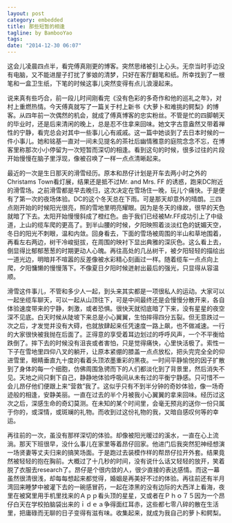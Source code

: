 ```yaml
---
layout: post
category: embedded
title: 那些短暂的相逢
tagline: by BambooYao
tags: 
date: "2014-12-30 06:07"
---
```

这会儿凌晨四点半，看完傅真刚更的博客。突然思绪被引上心头。无奈当时手边没有电脑，又不能进屋子打扰了爹娘的清梦，只好在客厅翻笔和纸。所幸找到了一根笔和一盒卫生纸，下笔的时候这事儿突然变得有点儿浪漫起来。

说来真有些巧合，前一段儿时间刚看完《没有色彩的多奇作和他的巡礼之年》，对村上重燃热情。今天傅真就写了一篇关于村上新书《大萝卜和难挑的鳄梨》的博客。从四年前一次偶然的机会，就成了傅真博客的忠实粉丝。不管是忙的四脚朝天的毕业时，还是后来清闲的晚上，总是忍不住拿来回味。她文字古意盎然又带着禅性的宁静，看完总会对其中一些事儿心有戚戚。这一篇中她谈到了去日本时候的一件小事儿。她和铭基一直对一间未见提名的茶社后幽情雅意的庭院念念不忘，在博客里称那次小小停留为一次短暂而深切的相逢。看到这句的时候，很多过往的片段开始慢慢在脑子里浮现，像被召唤了一样一点点清晰起来。

最近的一次是生日那天的滑雪经历。原本和昂仔计划是开车去两小时之外的Christams Town看灯展，结果还是抵不过Mr. and Mrs. FF 的诱惑，跑来DC附近的滑雪场。之前滑雪都是早去晚归，这次决定在雪场住一晚，玩儿个痛快。于是便有了第一次的夜场体验。DC的这个冬天总在下雨。可是那天却意外的晴朗。三四点刚开始的时候阳光很亮，照的雪地里明亮耀眼。因为是冬天的缘故，很早的天色就暗了下去。太阳开始慢慢斜成了橙红色。由于我们已经被Mr.FF成功引上了中级道，上山的缆车爬的更高了。到半山腰的时候，夕阳映照着淡淡红色的妩媚天空，冬日的阳光不刺眼，温和内敛。回身看去，下面的雪场被周围的半山和草地围着，再看左右两边，树干冷峻挺拔，在周围的映衬下显出典雅的深灰色。这么看上去，倒显得比郁郁葱葱的时期更动人心魄。再往高处的几丛树干，被夕阳轻轻的描绘出一道光边，明暗并不喧嚣的反差像被水彩精心刻画过一样。随着缆车一点点向上爬，夕阳慵懒的慢慢落下。不像夏日夕阳时候迸射出最后的强光，只显得从容温顺。

滑雪这件事儿，不管和多少人一起，到头来其实都是一项很私人的运动。大家可以一起坐缆车聊天，可以一起从山顶往下，可是中间最终还是会慢慢分散开来，各自体验速度带来的宁静，刺激，或者恐惧。很快天就彻底暗了下来，没有星星的夜空深不见底。白天时候从陡坡下来总是小心翼翼，生怕摔得四分五裂。但无意跌过一次之后，才发觉并没有大碍，也就放肆起来任凭速度一路上飙，也不做减速。一行的大家很快被我抛在后面了。正得意的享受着耳边划过的呼呼风声，一个不平衡给跌倒了。摔下去的时候没有沮丧或者害怕，只是觉得痛快，心里快活极了。索性一下子在雪地里四仰八叉的躺开，让原本紧绷的膝盖一点点放松，把头完完全全的仰进雪里，眼睛垂直九十度的看着头顶浓墨重彩的黑夜。一时间平静愉悦的因子扩散到了身体的每一个细胞，仿佛周围急骋而下的人们都淡化到了背景里，然后消失不见。天地之间只剩下自己，静静地体验呼吸间从未有过的平衡宁静感。只可惜不一会儿昂仔他们便跟上来“营救”我了。这似乎只有不到半分钟的奇妙体验，像一场奇迹般的相逢，安静美丽。一直在过去的半个月被我小心翼翼的拿来回味。经历过这次之后，深感生命的奇幻莫测。在未知的某个时间里，会毫无预兆的送你一份只属于你的，或深情，或斑斓的礼物。而收到过这份礼物的我，又暗自感叹何等的幸运。

再往前的一次，虽没有那样深切的体验。却像被阳光暖过的溪水，一直在心上流淌。那天下班很早，没什么事儿在家里等着昂仔回家。他进门后我突然犯神经想演一场贤妻等丈夫归来的搞笑场面。于是跑过去装模作样的帮昂仔拉开外套。结果竟然被轻轻的抱在胸前。大概过了十几秒的时间，没有说什么话又轻轻的放开，笑着脱了衣服去research了。昂仔是个很内敛的人，很少直接的表达感情。而这一幕虽然很清很浅，却每每想起来都觉得，婚姻是再美好不过的体验。再往前还有半月湾回来睡梦中被灌下去的一碗感冒药，一起在漆黑的没有边际的大西洋上看海，夜里在被窝里用手机里找来的Ａｐｐ看头顶的星星，又或者在Ｐｈｏ７５因为一个昂仔白天在学校拍脑袋出来的ｉｄｅａ争得面红耳赤，这些都七零八碎的散在生活里，把庸碌而无聊的日子变得有滋有味。收集起来，就成为我自己的萝卜和鳄梨。

